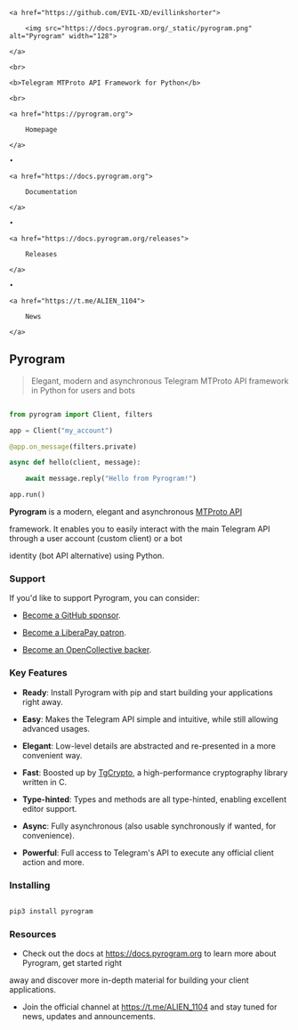 <p align="center">

    <a href="https://github.com/EVIL-XD/evillinkshorter">

        <img src="https://docs.pyrogram.org/_static/pyrogram.png" alt="Pyrogram" width="128">

    </a>

    <br>

    <b>Telegram MTProto API Framework for Python</b>

    <br>

    <a href="https://pyrogram.org">

        Homepage

    </a>

    •

    <a href="https://docs.pyrogram.org">

        Documentation

    </a>

    •

    <a href="https://docs.pyrogram.org/releases">

        Releases

    </a>

    •

    <a href="https://t.me/ALIEN_1104">

        News

    </a>

</p>

## Pyrogram

> Elegant, modern and asynchronous Telegram MTProto API framework in Python for users and bots

``` python

from pyrogram import Client, filters

app = Client("my_account")

@app.on_message(filters.private)

async def hello(client, message):

    await message.reply("Hello from Pyrogram!")

app.run()

```

**Pyrogram** is a modern, elegant and asynchronous [MTProto API](https://docs.pyrogram.org/topics/mtproto-vs-botapi)

framework. It enables you to easily interact with the main Telegram API through a user account (custom client) or a bot

identity (bot API alternative) using Python.

### Support

If you'd like to support Pyrogram, you can consider:

- [Become a GitHub sponsor](https://github.com/sponsors/delivrance).

- [Become a LiberaPay patron](https://liberapay.com/delivrance).

- [Become an OpenCollective backer](https://opencollective.com/pyrogram).

### Key Features

- **Ready**: Install Pyrogram with pip and start building your applications right away.

- **Easy**: Makes the Telegram API simple and intuitive, while still allowing advanced usages.

- **Elegant**: Low-level details are abstracted and re-presented in a more convenient way.

- **Fast**: Boosted up by [TgCrypto](https://github.com/EVIL-XD/tgcrypto), a high-performance cryptography library written in C.  

- **Type-hinted**: Types and methods are all type-hinted, enabling excellent editor support.

- **Async**: Fully asynchronous (also usable synchronously if wanted, for convenience).

- **Powerful**: Full access to Telegram's API to execute any official client action and more.

### Installing

``` bash

pip3 install pyrogram

```

### Resources

- Check out the docs at https://docs.pyrogram.org to learn more about Pyrogram, get started right

away and discover more in-depth material for building your client applications.

- Join the official channel at https://t.me/ALIEN_1104 and stay tuned for news, updates and announcements.
